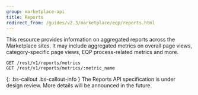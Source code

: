 ```yaml
---
group: marketplace-api
title: Reports
redirect_from: /guides/v2.3/marketplace/eqp/reports.html
---
```


This resource provides information on aggregated reports across the Marketplace sites. It may include aggregated metrics on overall page views, category-specific page views, EQP process-related metrics and more.

```
GET /rest/v1/reports/metrics
GET /rest/v1/reports/metrics/:metric_name
```

{: .bs-callout .bs-callout-info }
The Reports API specification is under design review. More details will be announced in the future.

